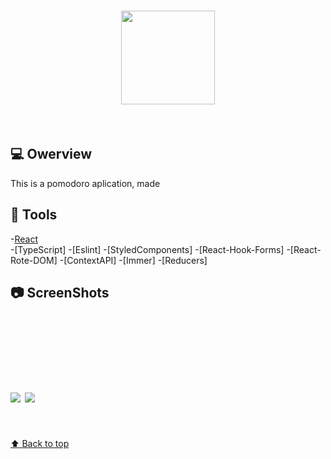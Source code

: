 <h1 align="center"> 
  <img width="150px" src="https://user-images.githubusercontent.com/80908772/194680070-87fbc668-aee7-40d4-98d9-64ba84bf08c5.png"/>
</h1>
<br/>

## 💻 Owerview
This is a pomodoro aplication, made

## :hammer: Tools
-[React](https://pt-br.reactjs.org)<br/>
-[TypeScript]
-[Eslint]
-[StyledComponents]
-[React-Hook-Forms]
-[React-Rote-DOM]
-[ContextAPI]
-[Immer]
-[Reducers]

## :camera: ScreenShots
<h1 aling="center">
  <img style="margin-top:10px;" src="https://user-images.githubusercontent.com/80908772/194682213-90fe28ca-5203-40fc-be8d-7981eace7da6.png"/>
  <img style="margin-top:100px;" src="https://user-images.githubusercontent.com/80908772/194682212-63916ade-856b-4453-b33e-e867b9b97c94.png"/>
</h1>
<br/>
<a href='#top'>

:arrow_up: Back to top

</a>
